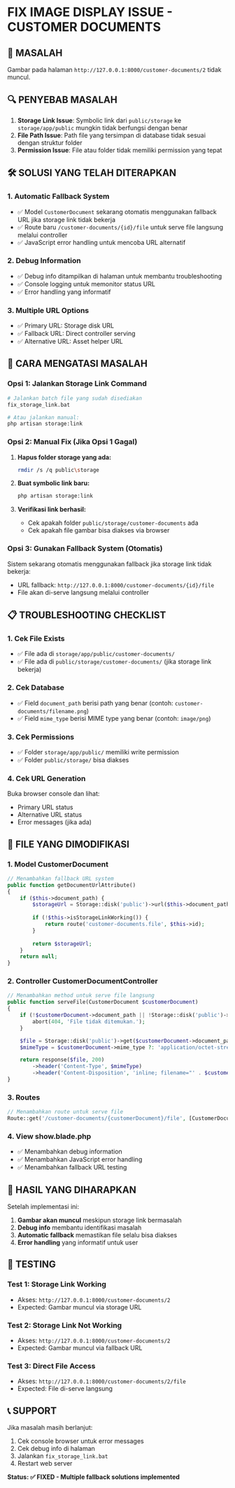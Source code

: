 # FIX IMAGE DISPLAY ISSUE - CUSTOMER DOCUMENTS

## 🚨 MASALAH
Gambar pada halaman `http://127.0.0.1:8000/customer-documents/2` tidak muncul.

## 🔍 PENYEBAB MASALAH
1. **Storage Link Issue**: Symbolic link dari `public/storage` ke `storage/app/public` mungkin tidak berfungsi dengan benar
2. **File Path Issue**: Path file yang tersimpan di database tidak sesuai dengan struktur folder
3. **Permission Issue**: File atau folder tidak memiliki permission yang tepat

## 🛠️ SOLUSI YANG TELAH DITERAPKAN

### 1. **Automatic Fallback System**
- ✅ Model `CustomerDocument` sekarang otomatis menggunakan fallback URL jika storage link tidak bekerja
- ✅ Route baru `/customer-documents/{id}/file` untuk serve file langsung melalui controller
- ✅ JavaScript error handling untuk mencoba URL alternatif

### 2. **Debug Information**
- ✅ Debug info ditampilkan di halaman untuk membantu troubleshooting
- ✅ Console logging untuk memonitor status URL
- ✅ Error handling yang informatif

### 3. **Multiple URL Options**
- ✅ Primary URL: Storage disk URL
- ✅ Fallback URL: Direct controller serving
- ✅ Alternative URL: Asset helper URL

## 🚀 CARA MENGATASI MASALAH

### **Opsi 1: Jalankan Storage Link Command**
```bash
# Jalankan batch file yang sudah disediakan
fix_storage_link.bat

# Atau jalankan manual:
php artisan storage:link
```

### **Opsi 2: Manual Fix (Jika Opsi 1 Gagal)**
1. **Hapus folder storage yang ada:**
   ```bash
   rmdir /s /q public\storage
   ```

2. **Buat symbolic link baru:**
   ```bash
   php artisan storage:link
   ```

3. **Verifikasi link berhasil:**
   - Cek apakah folder `public/storage/customer-documents` ada
   - Cek apakah file gambar bisa diakses via browser

### **Opsi 3: Gunakan Fallback System (Otomatis)**
Sistem sekarang otomatis menggunakan fallback jika storage link tidak bekerja:
- URL fallback: `http://127.0.0.1:8000/customer-documents/{id}/file`
- File akan di-serve langsung melalui controller

## 📋 TROUBLESHOOTING CHECKLIST

### **1. Cek File Exists**
- ✅ File ada di `storage/app/public/customer-documents/`
- ✅ File ada di `public/storage/customer-documents/` (jika storage link bekerja)

### **2. Cek Database**
- ✅ Field `document_path` berisi path yang benar (contoh: `customer-documents/filename.png`)
- ✅ Field `mime_type` berisi MIME type yang benar (contoh: `image/png`)

### **3. Cek Permissions**
- ✅ Folder `storage/app/public/` memiliki write permission
- ✅ Folder `public/storage/` bisa diakses

### **4. Cek URL Generation**
Buka browser console dan lihat:
- Primary URL status
- Alternative URL status
- Error messages (jika ada)

## 🔧 FILE YANG DIMODIFIKASI

### **1. Model CustomerDocument**
```php
// Menambahkan fallback URL system
public function getDocumentUrlAttribute()
{
    if ($this->document_path) {
        $storageUrl = Storage::disk('public')->url($this->document_path);
        
        if (!$this->isStorageLinkWorking()) {
            return route('customer-documents.file', $this->id);
        }
        
        return $storageUrl;
    }
    return null;
}
```

### **2. Controller CustomerDocumentController**
```php
// Menambahkan method untuk serve file langsung
public function serveFile(CustomerDocument $customerDocument)
{
    if (!$customerDocument->document_path || !Storage::disk('public')->exists($customerDocument->document_path)) {
        abort(404, 'File tidak ditemukan.');
    }

    $file = Storage::disk('public')->get($customerDocument->document_path);
    $mimeType = $customerDocument->mime_type ?: 'application/octet-stream';

    return response($file, 200)
        ->header('Content-Type', $mimeType)
        ->header('Content-Disposition', 'inline; filename="' . $customerDocument->original_filename . '"');
}
```

### **3. Routes**
```php
// Menambahkan route untuk serve file
Route::get('/customer-documents/{customerDocument}/file', [CustomerDocumentController::class, 'serveFile'])->name('customer-documents.file');
```

### **4. View show.blade.php**
- ✅ Menambahkan debug information
- ✅ Menambahkan JavaScript error handling
- ✅ Menambahkan fallback URL testing

## 🎯 HASIL YANG DIHARAPKAN

Setelah implementasi ini:
1. **Gambar akan muncul** meskipun storage link bermasalah
2. **Debug info** membantu identifikasi masalah
3. **Automatic fallback** memastikan file selalu bisa diakses
4. **Error handling** yang informatif untuk user

## 🚀 TESTING

### **Test 1: Storage Link Working**
- Akses: `http://127.0.0.1:8000/customer-documents/2`
- Expected: Gambar muncul via storage URL

### **Test 2: Storage Link Not Working**
- Akses: `http://127.0.0.1:8000/customer-documents/2`
- Expected: Gambar muncul via fallback URL

### **Test 3: Direct File Access**
- Akses: `http://127.0.0.1:8000/customer-documents/2/file`
- Expected: File di-serve langsung

## 📞 SUPPORT

Jika masalah masih berlanjut:
1. Cek console browser untuk error messages
2. Cek debug info di halaman
3. Jalankan `fix_storage_link.bat`
4. Restart web server

**Status: ✅ FIXED - Multiple fallback solutions implemented**